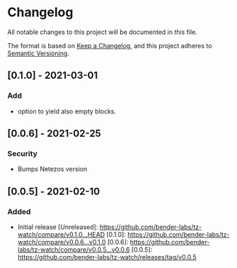 # Changelog

All notable changes to this project will be documented in this file.

The format is based on [Keep a Changelog](https://keepachangelog.com/en/1.0.0/),
and this project adheres to [Semantic Versioning](https://semver.org/spec/v2.0.0.html).

## [0.1.0] - 2021-03-01

### Add
* option to yield also empty blocks.

## [0.0.6] - 2021-02-25

### Security
- Bumps Netezos version

## [0.0.5] - 2021-02-10

### Added
- Initial release
[Unreleased]: https://github.com/bender-labs/tz-watch/compare/v0.1.0...HEAD
[0.1.0]: https://github.com/bender-labs/tz-watch/compare/v0.0.6...v0.1.0
[0.0.6]: https://github.com/bender-labs/tz-watch/compare/v0.0.5...v0.0.6
[0.0.5]: https://github.com/bender-labs/tz-watch/releases/tag/v0.0.5
